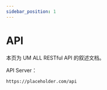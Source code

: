 ```yaml
---
sidebar_position: 1
---
```


# API

本页为 UM ALL RESTful API 的叙述文档。

API Server：
```
https://placeholder.com/api
```
